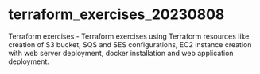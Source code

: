 # terraform_exercises_20230808
Terraform exercises - Terraform exercises using Terraform resources like creation of S3 bucket, SQS and SES configurations, EC2 instance creation with web server deployment, docker installation and web application deployment.

